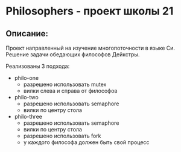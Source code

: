 # Philosophers - проект школы 21
## Описание:

Проект направленный на изучение многопоточности в языке Си.
Решение задачи обедающих философов Дейкстры.

Реализованы 3 подхода:
* philo-one
    - разрешено использовать mutex
    - вилки слева и справа от философов
* philo-two
    - разрешено использовать semaphore
    - вилки по центру стола
* philo-three
    - разрешено использовать semaphore
    - вилки по центру стола
    - разрешено использовать fork
    - у каждого философа должен быть свой процесс 

